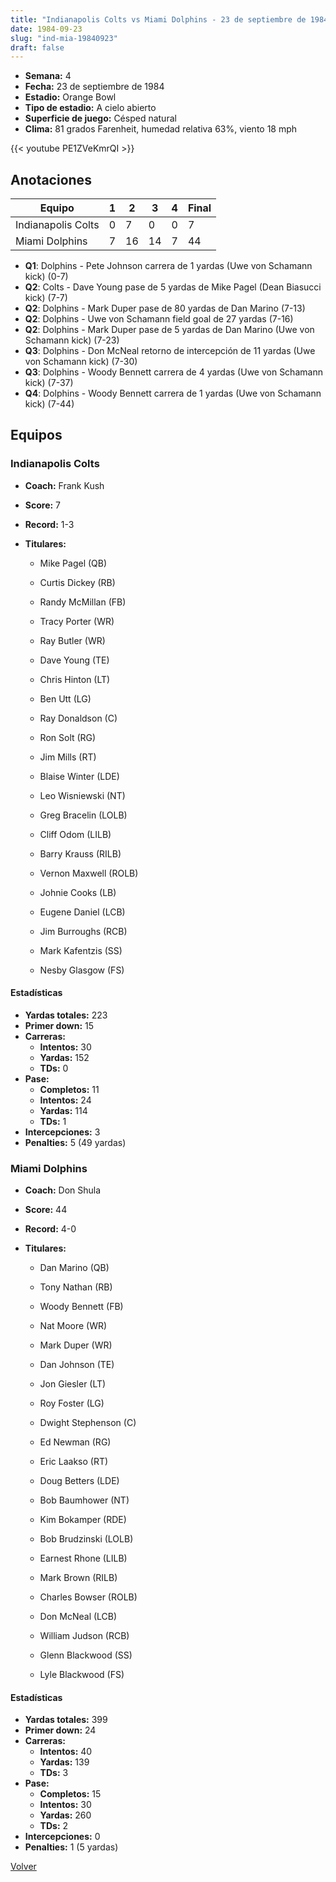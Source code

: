 ```yaml
---
title: "Indianapolis Colts vs Miami Dolphins - 23 de septiembre de 1984"
date: 1984-09-23
slug: "ind-mia-19840923"
draft: false
---
```


- **Semana:** 4
- **Fecha:** 23 de septiembre de 1984
- **Estadio:** Orange Bowl
- **Tipo de estadio:** A cielo abierto
- **Superficie de juego:** Césped natural
- **Clima:** 81 grados Farenheit, humedad relativa 63%, viento 18 mph


{{< youtube PE1ZVeKmrQI >}}


## Anotaciones
| Equipo | 1 | 2 | 3 | 4 | Final |
|--------|---|---|---|---|-------|
| Indianapolis Colts  | 0 | 7 | 0 | 0  | 7 |
| Miami Dolphins  | 7 | 16 | 14 | 7  | 44 |
- **Q1**: Dolphins - Pete Johnson carrera de 1 yardas (Uwe von Schamann kick) (0-7)
- **Q2**: Colts - Dave Young pase de 5 yardas de Mike Pagel (Dean Biasucci kick) (7-7)
- **Q2**: Dolphins - Mark Duper pase de 80 yardas de Dan Marino (7-13)
- **Q2**: Dolphins - Uwe von Schamann field goal de 27 yardas (7-16)
- **Q2**: Dolphins - Mark Duper pase de 5 yardas de Dan Marino (Uwe von Schamann kick) (7-23)
- **Q3**: Dolphins - Don McNeal retorno de intercepción de 11 yardas (Uwe von Schamann kick) (7-30)
- **Q3**: Dolphins - Woody Bennett carrera de 4 yardas (Uwe von Schamann kick) (7-37)
- **Q4**: Dolphins - Woody Bennett carrera de 1 yardas (Uwe von Schamann kick) (7-44)


## Equipos


### Indianapolis Colts
* **Coach:** Frank Kush
* **Score:** 7
* **Record:** 1-3
* **Titulares:** 

  * Mike Pagel (QB) 

  * Curtis Dickey (RB) 

  * Randy McMillan (FB) 

  * Tracy Porter (WR) 

  * Ray Butler (WR) 

  * Dave Young (TE) 

  * Chris Hinton (LT) 

  * Ben Utt (LG) 

  * Ray Donaldson (C) 

  * Ron Solt (RG) 

  * Jim Mills (RT) 

  * Blaise Winter (LDE) 

  * Leo Wisniewski (NT) 

  * Greg Bracelin (LOLB) 

  * Cliff Odom (LILB) 

  * Barry Krauss (RILB) 

  * Vernon Maxwell (ROLB) 

  * Johnie Cooks (LB) 

  * Eugene Daniel (LCB) 

  * Jim Burroughs (RCB) 

  * Mark Kafentzis (SS) 

  * Nesby Glasgow (FS) 

#### Estadísticas
* **Yardas totales:** 223
* **Primer down:** 15
* **Carreras:**
  * **Intentos:** 30
  * **Yardas:** 152
  * **TDs:** 0
* **Pase:**
  * **Completos:** 11
  * **Intentos:** 24
  * **Yardas:** 114
  * **TDs:** 1
* **Intercepciones:** 3
* **Penalties:** 5 (49 yardas)

### Miami Dolphins
* **Coach:** Don Shula
* **Score:** 44
* **Record:** 4-0
* **Titulares:** 

  * Dan Marino (QB) 

  * Tony Nathan (RB) 

  * Woody Bennett (FB) 

  * Nat Moore (WR) 

  * Mark Duper (WR) 

  * Dan Johnson (TE) 

  * Jon Giesler (LT) 

  * Roy Foster (LG) 

  * Dwight Stephenson (C) 

  * Ed Newman (RG) 

  * Eric Laakso (RT) 

  * Doug Betters (LDE) 

  * Bob Baumhower (NT) 

  * Kim Bokamper (RDE) 

  * Bob Brudzinski (LOLB) 

  * Earnest Rhone (LILB) 

  * Mark Brown (RILB) 

  * Charles Bowser (ROLB) 

  * Don McNeal (LCB) 

  * William Judson (RCB) 

  * Glenn Blackwood (SS) 

  * Lyle Blackwood (FS) 

#### Estadísticas
* **Yardas totales:** 399
* **Primer down:** 24
* **Carreras:**
  * **Intentos:** 40
  * **Yardas:** 139
  * **TDs:** 3
* **Pase:**
  * **Completos:** 15
  * **Intentos:** 30
  * **Yardas:** 260
  * **TDs:** 2
* **Intercepciones:** 0
* **Penalties:** 1 (5 yardas)


[Volver](/historia/1984)
